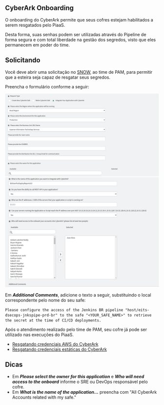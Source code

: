 ## CyberArk Onboarding

O onboarding do CyberArk permite que seus cofres estejam habilitados a serem resgatados pelo PiaaS.

Desta forma, suas senhas podem ser utilizadas através do Pipeline de forma segura e com total liberdade na gestão dos segredos, visto que eles permanecem em poder do time.

## Solicitando

Você deve abrir uma solicitação no [SNOW](https://experian.service-now.com/now/nav/ui/classic/params/target/com.glideapp.servicecatalog_cat_item_view.do%3Fv%3D1%26sysparm_id%3D41629973db3b4c988f814d7605961911%26sysparm_link_parent%3D5c96621fdb8383007bd1317ffe96199a%26sysparm_catalog%3De0d08b13c3330100c8b837659bba8fb4%26sysparm_catalog_view%3Dcatalog_default%26sysparm_view%3Dtext_search), ao time de PAM, para permitir que a esteira seja capaz de resgatar seus segredos.

Preencha o formulário conforme a seguir:

![CyberArk Step 1](imgs/cyberark_step1.png)
![CyberArk Step 2](imgs/cybeark_step2.png)

Em <i><b>Additional Comments</b></i>, adicione o texto a seguir, substituindo o local correspondente pelo nome do seu safe:

`Please configure the access of the Jenkins BR pipeline "host/eits-dsecops-jnkspipe-prd-br" to the safe "<YOUR_SAFE_NAME>" to retrieve the secret at the time of CI/CD deployments.`

Após o atendimento realizado pelo time de PAM, seu cofre já pode ser utilizado nas execuções do PiaaS.

* [Resgatando credenciais AWS do CyberArk](cyberark_retrieve_aws.md)
* [Resgatando credenciais estáticas do CyberArk](cyberark_retrieve_static.md)

## Dicas

* Em <i><b>Please select the owner for this application</b></i> e <i><b>Who will need access to the onboard</b></i> informe o SRE ou DevOps responsável pelo cofre.
* Em <b><i>What is the name of the application...</b></i> preencha com "All CyberArk Accounts related with my safe." 
